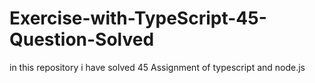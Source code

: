 # Exercise-with-TypeScript-45-Question-Solved
in this repository i have solved 45 Assignment of typescript and node.js
